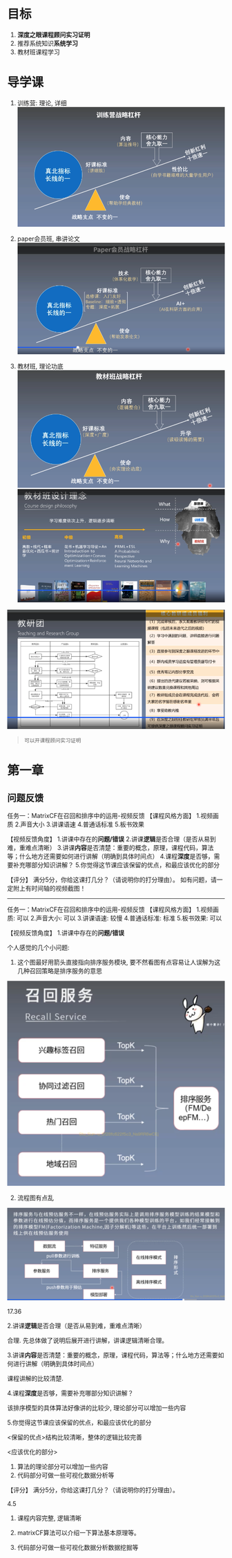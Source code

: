# 目标

1. **深度之眼课程顾问实习证明**
2. 推荐系统知识**系统学习**
3. 教材班课程学习

# 导学课

1. 训练营: 理论, 详细![image-20201210163823461](/img/in-post/20_07/image-20201210163823461.png)

2. paper会员班, 串讲论文
   ![image-20201210164000571](/img/in-post/20_07/image-20201210164000571.png)
3. 教材班, 理论功底
   ![image-20201210164123680](/img/in-post/20_07/image-20201210164123680.png)![image-20201210163215613](/img/in-post/20_07/image-20201210163215613.png)



![image-20201210163452383](/img/in-post/20_07/image-20201210163452383.png)

> `可以开课程顾问实习证明`
>
> 

# 第一章

## 问题反馈

任务一：MatrixCF在召回和排序中的运用-视频反馈
【课程风格方面】
1.视频画质 
2.声音大小
3.讲课语速
4.普通话标准
5.板书效果

【视频反馈角度】
1.讲课中存在的**问题/错误**
2.讲课**逻辑**是否合理（是否从易到难，重难点清晰）
3.讲课**内容**是否清楚：重要的概念，原理，课程代码，算法等；什么地方还需要如何进行讲解（明确到具体时间点）
4.课程**深度**是否够，需要补充哪部分知识讲解？
5.你觉得这节课应该保留的优点，和最应该优化的部分

【评分】
满分5分，你给这课打几分？（请说明你的打分理由）。
如有问题，请一定附上有时间轴的视频截图！

-----------

任务一：MatrixCF在召回和排序中的运用-视频反馈
【课程风格方面】
1.视频画质: 可以 
2.声音大小: 可以
3.讲课语速: 较慢
4.普通话标准: 标准
5.板书效果: 可以

【视频反馈角度】
1.讲课中存在的**问题/错误**

个人感觉的几个小问题:

1. 这个图最好用箭头直接指向排序服务模块, 要不然看图有点容易让人误解为这几种召回策略是排序服务的意思

![image-20201210181706818](/img/in-post/20_07/image-20201210181706818.png)

2. 流程图有点乱

![image-20201210182151067](/img/in-post/20_07/image-20201210182151067.png)

17.36 

2.讲课**逻辑**是否合理（是否从易到难，重难点清晰）

合理. 先总体做了说明后展开进行讲解，讲课逻辑清晰合理。

3.讲课**内容**是否清楚：重要的概念，原理，课程代码，算法等；什么地方还需要如何进行讲解（明确到具体时间点）

课程讲解的比较清楚.

4.课程**深度**是否够，需要补充哪部分知识讲解？

该排序模型的具体算法好像讲的比较少, 理论部分可以增加一些内容

5.你觉得这节课应该保留的优点，和最应该优化的部分

<保留的优点>结构比较清晰，整体的逻辑比较完善

<应该优化的部分>

1. 算法的理论部分可以增加一些内容
2. 代码部分可做一些可视化数据分析等

【评分】
满分5分，你给这课打几分？（请说明你的打分理由）。

4.5

1. 课程内容完整, 逻辑清晰

2. matrixCF算法可以介绍一下算法基本原理等。
3. 代码部分可做一些可视化数据分析数据挖掘等



